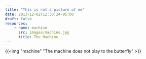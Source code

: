 ```yaml
---
title: "This is not a picture of me"
date: 2013-12-02T12:30:24-05:00
draft: false
resources:
    - name: machine
      src: images/machine.jpg
      title: The Machine
---
```


{{<img "machine" "The machine does not play to the butterfly" >}}